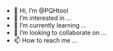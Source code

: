 - 👋 Hi, I’m @PQHtool
- 👀 I’m interested in ...
- 🌱 I’m currently learning ...
- 💞️ I’m looking to collaborate on ...
- 📫 How to reach me ...

<!---
PQHtool/PQHtool is a ✨ special ✨ repository because its `README.md` (this file) appears on your GitHub profile.
You can click the Preview link to take a look at your changes.
--->

